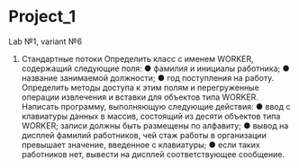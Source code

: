 # Project_1
Lab №1, variant №6

1. Стандартные потоки
    Определить класс с именем WORKER, содержащий следующие поля:
      ● фамилия и инициалы работника;
      ● название занимаемой должности;
      ● год поступления на работу.
    Определить методы доступа к этим полям и перегруженные операции извлечения и вставки для объектов типа WORKER.
    Написать программу, выполняющую следующие действия:
      ● ввод с клавиатуры данных в массив, состоящий из десяти объектов типа WORKER; записи должны быть размещены по алфавиту;
      ● вывод на дисплей фамилий работников, чей стаж работы в организации превышает значение, введенное с клавиатуры;
      ● если таких работников нет, вывести на дисплей соответствующее сообщение.
